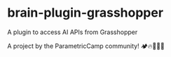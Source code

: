 # brain-plugin-grasshopper
A plugin to access AI APIs from Grasshopper

A project by the ParametricCamp community! 🏕🔥👨‍🤝‍👨
